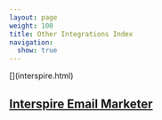 ```yaml
---
layout: page
weight: 100
title: Other Integrations Index
navigation:
  show: true
---
```


<div markdown="1" class="row-fluid">
<div markdown="1" class="span4 well callout">
[<span class="pull-right icon-17"></span>](interspire.html)

[Interspire Email Marketer](interspire.html)
--------------------------------------------

</div>
</div>

